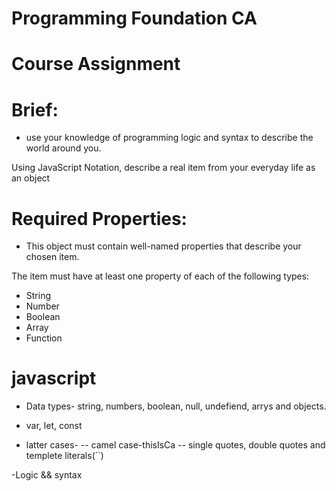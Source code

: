# Programming Foundation CA

# Course Assignment

# Brief:

- use your knowledge of programming logic and syntax to describe the world around you.

Using JavaScript Notation, describe a real item from your everyday life as an object

# Required Properties:

- This object must contain well-named properties that describe your chosen item.

The item must have at least one property of each of the following types:

- String
- Number
- Boolean
- Array
- Function

# javascript

- Data types- string, numbers, boolean, null, undefiend, arrys and objects.

- var, let, const

- latter cases-
  -- camel case-thisIsCa
  -- single quotes, double quotes and templete literals(``)

-Logic && syntax

##
